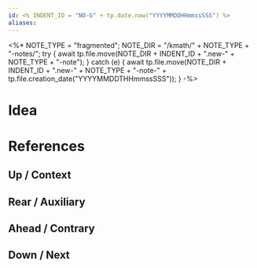 ```yaml
---
id: <% INDENT_ID = "NO-G" + tp.date.now("YYYYMMDDHHmmssSSS") %>
aliases:
---
```

<%*
NOTE_TYPE = "fragmented";
NOTE_DIR = "/kmath/" + NOTE_TYPE + "-notes/";
try {
	await tp.file.move(NOTE_DIR + INDENT_ID + ".new-" + NOTE_TYPE + "-note");
} catch (e) {
	await tp.file.move(NOTE_DIR + INDENT_ID + ".new-" + NOTE_TYPE + "-note-" + tp.file.creation_date("YYYYMMDDTHHmmssSSS"));
}
-%>
# Idea


# References

## Up / Context


## Rear / Auxiliary


## Ahead / Contrary


## Down / Next

